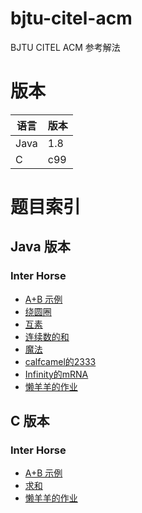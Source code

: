 # bjtu-citel-acm
BJTU CITEL ACM 参考解法

# 版本

| 语言 | 版本 |
|---|---|
| Java | 1.8 |
| C | c99 |


# 题目索引
## Java 版本
### Inter Horse
- [A+B 示例](https://github.com/InterHorse/bjtu-programs-exercises/blob/master/java/src/cn/interhorse/Q001/Main.java)
- [绕圆圈](https://github.com/InterHorse/bjtu-programs-exercises/blob/master/java/src/cn/interhorse/Q002/Main.java)
- [互素](https://github.com/InterHorse/bjtu-programs-exercises/blob/master/java/src/cn/interhorse/Q003/Main.java)
- [连续数的和](https://github.com/InterHorse/bjtu-programs-exercises/blob/master/java/src/cn/interhorse/Q004/Main.java)
- [魔法](https://github.com/InterHorse/bjtu-programs-exercises/blob/master/java/src/cn/interhorse/Q005/Main.java)
- [calfcamel的2333](https://github.com/InterHorse/bjtu-programs-exercises/blob/master/java/src/cn/interhorse/Q006/Main.java)
- [Infinity的mRNA](https://github.com/InterHorse/bjtu-programs-exercises/blob/master/java/src/cn/interhorse/Q007/Main.java)
- [懒羊羊的作业](https://github.com/InterHorse/bjtu-programs-exercises/blob/master/java/src/cn/interhorse/Q009/Main.java)

## C 版本
### Inter Horse
- [A+B 示例](https://github.com/InterHorse/bjtu-programs-exercises/blob/master/c/interhorse/Q001.c)
- [求和](https://github.com/InterHorse/bjtu-programs-exercises/blob/master/c/interhorse/Q008.c)
- [懒羊羊的作业](https://github.com/InterHorse/bjtu-programs-exercises/blob/master/c/interhorse/Q009.c)



